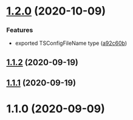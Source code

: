 # [1.2.0](https://github.com/bconnorwhite/types-tsconfig/compare/v1.1.2...v1.2.0) (2020-10-09)


### Features

* exported TSConfigFileName type ([a92c60b](https://github.com/bconnorwhite/types-tsconfig/commit/a92c60b31add8e917978a7f6ce0dfd2af5bf8024))



## [1.1.2](https://github.com/bconnorwhite/types-tsconfig/compare/v1.1.1...v1.1.2) (2020-09-19)



## [1.1.1](https://github.com/bconnorwhite/types-tsconfig/compare/v1.1.0...v1.1.1) (2020-09-19)



# 1.1.0 (2020-09-09)



